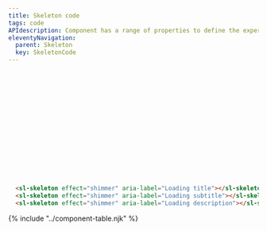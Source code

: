 ```yaml
---
title: Skeleton code
tags: code
APIdescription: Component has a range of properties to define the experience in different use cases.
eleventyNavigation:
  parent: Skeleton
  key: SkeletonCode
---
```

<style>
.ds-example__skeleton {
  display: flex;
  flex-direction: column;
  gap: 0.5rem;
}

.ds-example__skeleton sl-skeleton {
  min-block-size: 3rem;
}

.ds-example__skeleton sl-skeleton:nth-child(2) {
    inline-size: 40rem;
}

.ds-example__skeleton sl-skeleton:nth-child(3) {
    inline-size: 90%;
}

.ds-example__skeleton sl-skeleton:nth-child(4) {
    inline-size: 80%;
}
</style>
<section class="no-heading">

<div class="ds-example">
  <div class="ds-example__skeleton">
    <div style="display: inline-flex; gap: 0.8rem;">
      <sl-skeleton effect="sheen" variant="circle" aria-label="Loading avatar"></sl-skeleton>
      <sl-skeleton effect="sheen" aria-label="Loading title"></sl-skeleton>
    </div>
    <sl-skeleton effect="sheen" aria-label="Loading subtitle"></sl-skeleton>
    <sl-skeleton effect="sheen" aria-label="Loading description"></sl-skeleton>
    <sl-skeleton effect="sheen" aria-label="Loading description"></sl-skeleton>
  </div>
</div>

<div class="ds-code">

  ```html
    <sl-skeleton effect="shimmer" aria-label="Loading title"></sl-skeleton>
    <sl-skeleton effect="shimmer" aria-label="Loading subtitle"></sl-skeleton>
    <sl-skeleton effect="shimmer" aria-label="Loading description"></sl-skeleton>
  ```

</div>

</section>

{% include "../component-table.njk" %}